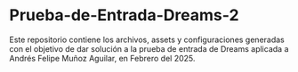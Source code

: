 # Prueba-de-Entrada-Dreams-2
Este repositorio contiene los archivos, assets y configuraciones generadas con el objetivo de dar solución a la prueba de entrada de Dreams aplicada a Andrés Felipe Muñoz Aguilar, en Febrero del 2025.
